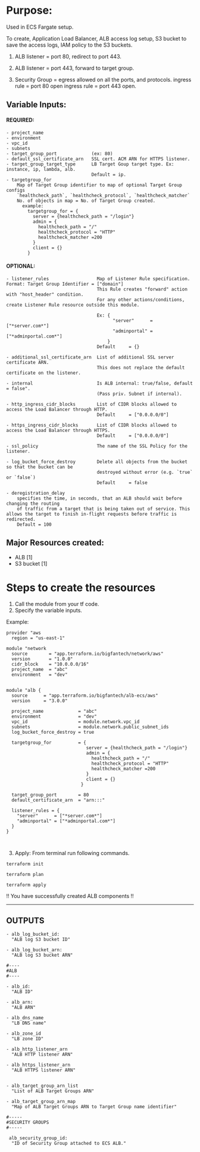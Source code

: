 # Purpose:

Used in ECS Fargate setup.

To create, Application Load Balancer, ALB access log setup, S3 bucket to save the access logs,
IAM policy to the S3 buckets.

1. ALB listener = port 80, redirect to port 443.
2. ALB listener = port 443, forward to target group.

3. Security Group = egress allowed on all the ports, and protocols.
   ingress rule = port 80 open
   ingress rule = port 443 open.

## Variable Inputs:

#### REQUIRED:

```
- project_name
- environment
- vpc_id
- subnets
- target_group_port             (ex: 80)
- default_ssl_certificate_arn   SSL cert. ACM ARN for HTTPS listener.
- target_group_target_type      LB Target Goup target type. Ex: instance, ip, lambda, alb.
                                Default = ip.
- targetgroup_for
    Map of Target Group identifier to map of optional Target Group configs
    `healthcheck_path`, `healthcheck_protocol`, `healthcheck_matcher`
    No. of objects in map = No. of Target Group created.
      example:
        targetgroup_for = {
          server = {healthcheck_path = "/login"}
          admin = {
            healthcheck_path = "/"
            healthcheck_protocol = "HTTP"
            healthcheck_matcher =200
          }
          client = {}
        }
```

#### OPTIONAL:

```
- listener_rules                  Map of Listener Rule specification.  Format: Target Group Identifier = ["domain"]
                                  This Rule creates "forward" action with "host_header" condition.
                                  For any other actions/conditions, create Listener Rule resource outside this module.

                                  Ex: {
                                        "server"      = ["*server.com*"]
                                        "adminportal" = ["*adminportal.com*"]
                                      }
                                  Default     = {}

- additional_ssl_certificate_arn  List of additional SSL server certificate ARN.
                                  This does not replace the default certificate on the listener.

- internal                        Is ALB internal: true/false, default = false".
                                  (Pass priv. Subnet if internal).

- http_ingress_cidr_blocks        List of CIDR blocks allowed to access the Load Balancer through HTTP.
                                  Default     = ["0.0.0.0/0"]

- https_ingress_cidr_blocks       List of CIDR blocks allowed to access the Load Balancer through HTTPS.
                                  Default     = ["0.0.0.0/0"]

- ssl_policy                      The name of the SSL Policy for the listener.

- log_bucket_force_destroy        Delete all objects from the bucket so that the bucket can be
                                  destroyed without error (e.g. `true` or `false`)
                                  Default     = false

- deregistration_delay
    specifies the time, in seconds, that an ALB should wait before changing the routing
    of traffic from a target that is being taken out of service. This allows the target to finish in-flight requests before traffic is redirected.
    Default = 100
```

## Major Resources created:

- ALB [1]
- S3 bucket [1]

# Steps to create the resources

1. Call the module from your tf code.
2. Specify the variable inputs.

Example:

```
provider "aws
  region = "us-east-1"

module "network
  source        = "app.terraform.io/bigfantech/network/aws"
  version       = "1.0.0"
  cidr_block    = "10.0.0.0/16"
  project_name  = "abc"
  environment   = "dev"


module "alb {
  source      = "app.terraform.io/bigfantech/alb-ecs/aws"
  version     = "3.0.0"

  project_name             = "abc"
  environment              = "dev"
  vpc_id                   = module.network.vpc_id
  subnets                  = module.network.public_subnet_ids
  log_bucket_force_destroy = true

  targetgroup_for          = {
                              server = {healthcheck_path = "/login"}
                              admin = {
                                healthcheck_path = "/"
                                healthcheck_protocol = "HTTP"
                                healthcheck_matcher =200
                              }
                              client = {}
                            }

  target_group_port        = 80
  default_certificate_arn  = "arn:::"

  listener_rules = {
    "server"      = ["*server.com*"]
    "adminportal" = ["*adminportal.com*"]
  }
}



```

3. Apply: From terminal run following commands.

```
terraform init
```

```
terraform plan
```

```
terraform apply
```

!! You have successfully created ALB components !!

---

## OUTPUTS

```
- alb_log_bucket_id:
  "ALB log S3 bucket ID"

- alb_log_bucket_arn:
  "ALB log S3 bucket ARN"

#----
#ALB
#----

- alb_id:
  "ALB ID"

- alb_arn:
  "ALB ARN"

- alb_dns_name
  "LB DNS name"

- alb_zone_id
  "LB zone ID"

- alb_http_listener_arn
  "ALB HTTP listener ARN"

- alb_https_listener_arn
  "ALB HTTPS listener ARN"


- alb_target_group_arn_list
  "List of ALB Target Groups ARN"

- alb_target_group_arn_map
  "Map of ALB Target Groups ARN to Target Group name identifier"

#-----
#SECURITY GROUPS
#-----

 alb_security_group_id:
  "ID of Security Group attached to ECS ALB."

```
